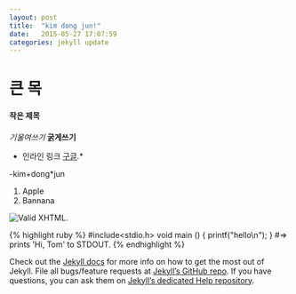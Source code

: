 ```yaml
---
layout: post
title:  "kim dong jun!"
date:   2015-05-27 17:07:59
categories: jekyll update
---
```


# 큰 목
#### 작은 제목

*기울여쓰기*
**굵게쓰기**

* 인라인 링크 [구글](http://www.google.com/).*

-kim+dong*jun


1. Apple
2. Bannana

![Valid XHTML](http://w3.org/Icons/valid-xhtml10).



{% highlight ruby %}
#include<stdio.h>
void main ()
{ 
  printf("hello\n");
}
#=> prints 'Hi, Tom' to STDOUT.
{% endhighlight %}

Check out the [Jekyll docs][jekyll] for more info on how to get the most out of Jekyll. File all bugs/feature requests at [Jekyll’s GitHub repo][jekyll-gh]. If you have questions, you can ask them on [Jekyll’s dedicated Help repository][jekyll-help].

[jekyll]:      http://jekyllrb.com
[jekyll-gh]:   https://github.com/jekyll/jekyll
[jekyll-help]: https://github.com/jekyll/jekyll-help
